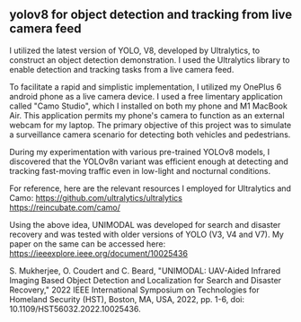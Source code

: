 ## yolov8 for object detection and tracking from live camera feed ##

I utilized the latest version of YOLO, V8, developed by Ultralytics, to construct an object detection demonstration. I used the Ultralytics library to enable detection and tracking tasks from a live camera feed.

To facilitate a rapid and simplistic implementation, I utilized my OnePlus 6 android phone as a live camera device. I used a free limentary application called "Camo Studio", which I installed on both my phone and M1 MacBook Air. This application permits my phone's camera to function as an external webcam for my laptop. The primary objective of this project was to simulate a surveillance camera scenario for detecting both vehicles and pedestrians.

During my experimentation with various pre-trained YOLOv8 models, I discovered that the YOLOv8n variant was efficient enough at detecting and tracking fast-moving traffic even in low-light and nocturnal conditions.

For reference, here are the relevant resources I employed for Ultralytics and Camo:
https://github.com/ultralytics/ultralytics
https://reincubate.com/camo/

Using the above idea, UNIMODAL was developed for search and disaster recovery and was tested with older versions of YOLO (V3, V4 and V7). My paper on the same can be accessed here: https://ieeexplore.ieee.org/document/10025436

S. Mukherjee, O. Coudert and C. Beard, "UNIMODAL: UAV-Aided Infrared Imaging Based Object Detection and Localization for Search and Disaster Recovery," 2022 IEEE International Symposium on Technologies for Homeland Security (HST), Boston, MA, USA, 2022, pp. 1-6, doi: 10.1109/HST56032.2022.10025436.


